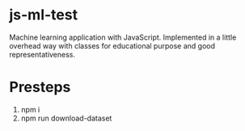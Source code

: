 # js-ml-test
Machine learning application with JavaScript.
Implemented in a little overhead way with classes for educational purpose and good representativeness.

# Presteps
1. npm i
2. npm run download-dataset



